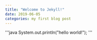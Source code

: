 ```yaml
---
title: "Welcome to Jekyll!"
date: 2019-06-05 
categories: my first blog post
---
```

'''java
System.out.println("hello world!");
'''
